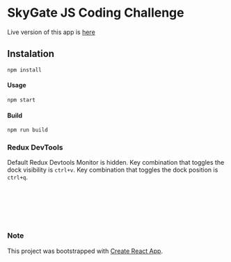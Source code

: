 

# SkyGate JS Coding Challenge

Live version of this app is [here](http://aleksanderchromik.pl/skygate-app/)


## Instalation

```
npm install
```

#### Usage 

```
npm start
```

#### Build

```
npm run build
```


### Redux DevTools

Default Redux Devtools Monitor is hidden. Key combination that toggles the dock visibility is `ctrl+v`. Key combination that toggles the dock position is `ctrl+q`. 

&nbsp;

&nbsp;

&nbsp;



### Note
 This project was bootstrapped with [Create React App](https://github.com/facebookincubator/create-react-app).